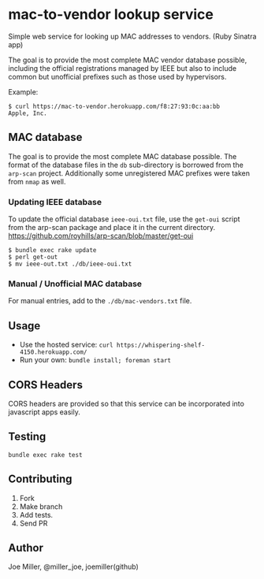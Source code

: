 mac-to-vendor lookup service
============================

Simple web service for looking up MAC addresses to vendors. (Ruby Sinatra app)

The goal is to provide the most complete MAC vendor database possible, including
the official registrations managed by IEEE but also to include common but
unofficial prefixes such as those used by hypervisors.

Example:

```
$ curl https://mac-to-vendor.herokuapp.com/f8:27:93:0c:aa:bb
Apple, Inc.
```

MAC database
------------

The goal is to provide the most complete MAC database possible. The format of the
database files in the `db` sub-directory is borrowed from the `arp-scan` project.
Additionally some unregistered MAC prefixes were taken from `nmap` as well.

### Updating IEEE database

To update the official database `ieee-oui.txt` file, use the `get-oui`
script from the arp-scan package and place it in the current directory. https://github.com/royhills/arp-scan/blob/master/get-oui

```shell
$ bundle exec rake update
$ perl get-out
$ mv ieee-out.txt ./db/ieee-oui.txt
```

### Manual / Unofficial MAC database

For manual entries, add to the `./db/mac-vendors.txt` file.

Usage
-----

- Use the hosted service: `curl https://whispering-shelf-4150.herokuapp.com/`
- Run your own: `bundle install; foreman start`

CORS Headers
------------

CORS headers are provided so that this service can be incorporated into javascript
apps easily.

Testing
-------

`bundle exec rake test`

Contributing
------------

1. Fork
2. Make branch
3. Add tests.
4. Send PR

Author
------

Joe Miller, @miller_joe, joemiller(github)
